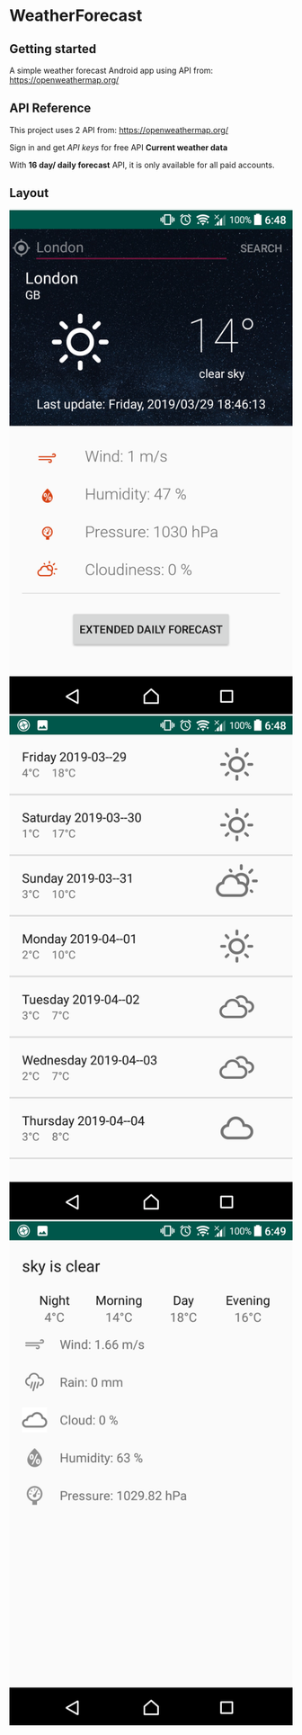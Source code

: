 # WeatherForecast
## Getting started
A simple weather forecast Android app using API from: https://openweathermap.org/
## API Reference
This project uses 2 API from: https://openweathermap.org/

Sign in and get *API keys* for free API **Current weather data**

With **16 day/ daily forecast** API, it is only available for all paid accounts.
## Layout
![activity_main_layout](activity_main.png)
![activity_weather_forecast_layout](activity_weather_forecast.png)
![activity_extended_info_layout](activity_extended_info.png)

